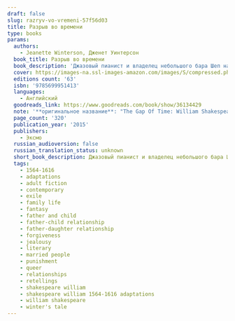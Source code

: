 ```yaml
---
draft: false
slug: razryv-vo-vremeni-57f56d03
title: Разрыв во времени
type: books
params:
  authors:
    - Jeanette Winterson, Дженет Уинтерсон
  book_title: Разрыв во времени
  book_description: 'Джазовый пианист и владелец небольшого бара Шеп находит подброшенную к больнице девочку-младенца — вместе с чемоданом денег. Шеп удочерит Пердиту, вырастит как свою и вложит в нее всю душу. Оба они не будут догадываться о том, что Пердита — брошенное дитя ревности. Ее настоящий отец — жестокий руководитель финансовой компании, приревновавший жену к лучшему другу. Удастся ли Пердите сомкнуть разрыв во времени и узнать правду о своем происхождении? The Winter’s Tale is one of Shakespeare’s “late plays.” It tells the story of a king whose jealousy results in the banishment of his baby daughter and the death of his beautiful wife. His daughter is found and brought up by a shepherd on the Bohemian coast, but through a series of extraordinary events, father and daughter, and eventually mother too, are reunited. In The Gap of Time, Jeanette Winterson’s cover version of The Winter’s Tale, we move from London, a city reeling after the 2008 financial crisis, to a storm-ravaged American city called New Bohemia. Her story is one of childhood friendship, money, status, technology and the elliptical nature of time. Written with energy and wit, this is a story of the consuming power of jealousy on the one hand, and redemption and the enduring love of a lost child on the other.'
  cover: https://images-na.ssl-images-amazon.com/images/S/compressed.photo.goodreads.com/books/1503860333i/36134429.jpg
  editions count: '63'
  isbn: '9785699951413'
  languages:
    - Английский
  goodreads_link: https://www.goodreads.com/book/show/36134429
  note: '**оригинальное название**: "The Gap Of Time: William Shakespeare'' The Winter''s Tale Retold: A Novel (hogarth Shakespeare)"'
  page_count: '320'
  publication_year: '2015'
  publishers:
    - Эксмо
  russian_audioversion: false
  russian_translation_status: unknown
  short_book_description: Джазовый пианист и владелец небольшого бара Шеп находит подброшенную к больнице девочку-младенца — вместе с чемоданом денег. Шеп удочерит Пердиту, вырастит как свою и вложит в нее всю душу...
  tags:
    - 1564-1616
    - adaptations
    - adult fiction
    - contemporary
    - exile
    - family life
    - fantasy
    - father and child
    - father-child relationship
    - father-daughter relationship
    - forgiveness
    - jealousy
    - literary
    - married people
    - punishment
    - queer
    - relationships
    - retellings
    - shakespeare william
    - shakespeare william 1564-1616 adaptations
    - william shakespeare
    - winter's tale
---
```


